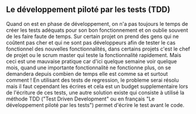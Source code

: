 ## Le développement piloté par les tests (TDD)

Quand on est en phase de développement, on n'a pas toujours le temps de créer les tests adéquats pour son bon fonctionnement et on oublie souvent de les faire faute de temps. Sur certain projet on prend des gens qui ne coûtent pas cher et qui ne sont pas développeurs afin de tester le cas fonctionnel des nouvelles fonctionnalités, dans certains projets c'est le chef de projet ou le scrum master qui teste la fonctionnalité rapidement.
Mais ceci est une mauvaise pratique car d'ici quelque semaine voir quelque mois, quand une importante fonctionnalité ne fonctionne plus, on se demandera depuis combien de temps elle est comme sa et surtout comment !
En utilisant des tests de regression, le probleme serai résolu mais il faut cependant les écrires et cela est un budget supplementaire lors de l'écriture de ces tests, une autre solution existe qui consiste à utilisé la méthode TDD ("Test Driven Development" ou en français "Le développement piloté par les tests") permet d'écrire le test avant le code.
